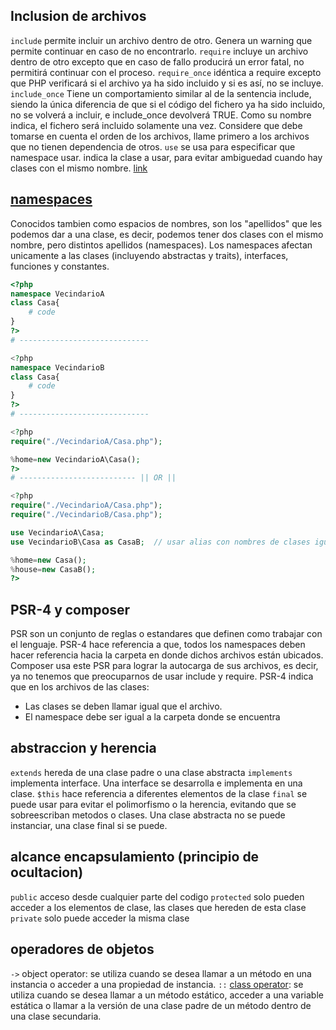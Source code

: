 
## Inclusion de archivos

```include``` permite incluir un archivo dentro de otro. Genera un warning que permite continuar en caso de no encontrarlo.
```require``` incluye un archivo dentro de otro excepto que en caso de fallo producirá un error fatal, no permitirá continuar con el proceso.
```require_once``` idéntica a require excepto que PHP verificará si el archivo ya ha sido incluido y si es así, no se incluye.
```include_once``` Tiene un comportamiento similar al de la sentencia include, siendo la única diferencia de que si el código del fichero ya ha sido incluido, no se volverá a incluir, e include_once devolverá TRUE. Como su nombre indica, el fichero será incluido solamente una vez.
Considere que debe tomarse en cuenta el orden de los archivos, llame primero a los archivos que no tienen dependencia de otros.
```use``` se usa para especificar que namespace usar. indica la clase a usar, para evitar ambiguedad cuando hay clases con el mismo nombre. [link](https://stackoverflow.com/questions/10965454/how-does-the-keyword-use-work-in-php-and-can-i-import-classes-with-it#25138965)

## [namespaces](https://www.php.net/manual/es/language.namespaces.php)

Conocidos tambien como espacios de nombres, son los "apellidos" que les podemos dar a una clase, es decir, podemos tener dos clases con el mismo nombre, pero distintos apellidos (namespaces).
Los namespaces afectan unicamente a las clases (incluyendo abstractas y traits), interfaces, funciones y constantes.

```php
<?php
namespace VecindarioA
class Casa{
    # code
}
?>
# -----------------------------

<?php
namespace VecindarioB
class Casa{
    # code
}
?>
# -----------------------------

<?php
require("./VecindarioA/Casa.php");

%home=new VecindarioA\Casa();
?>
# -------------------------- || OR ||

<?php
require("./VecindarioA/Casa.php");
require("./VecindarioB/Casa.php");

use VecindarioA\Casa;
use VecindarioB\Casa as CasaB;  // usar alias con nombres de clases iguales

%home=new Casa();
%house=new CasaB();
?>

```

## PSR-4 y composer

PSR son un conjunto de reglas o estandares que definen como trabajar con el lenguaje.
PSR-4 hace referencia a que, todos los namespaces deben hacer referencia hacia la carpeta en donde dichos archivos están ubicados. Composer usa este PSR para lograr la autocarga de sus archivos, es decir, ya no tenemos que preocuparnos de usar include y require.
PSR-4 indica que en los archivos de las clases:
- Las clases se deben llamar igual que el archivo.
- El namespace debe ser igual a la carpeta donde se encuentra




## abstraccion y herencia
```extends``` hereda de una clase padre o una clase abstracta
```implements``` implementa interface. Una interface se desarrolla e implementa en una clase.
```$this``` hace referencia a diferentes elementos de la clase
 ```final``` se puede usar para evitar el polimorfismo o la herencia, evitando que se sobreescriban metodos o clases. Una clase abstracta no se puede instanciar, una clase final si se puede.

## alcance encapsulamiento (principio de ocultacion)
```public``` acceso desde cualquier parte del codigo
```protected``` solo pueden acceder a los elementos de clase, las clases que hereden de esta clase
```private``` solo puede acceder la misma clase



## operadores de objetos
```->``` object operator: se utiliza cuando se desea llamar a un método en una instancia o acceder a una propiedad de instancia.
```::```  [class operator](https://www.php.net/manual/es/language.oop5.paamayim-nekudotayim.php): se utiliza cuando se desea llamar a un método estático, acceder a una variable estática o llamar a la versión de una clase padre de un método dentro de una clase secundaria.

